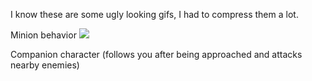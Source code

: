 I know these are some ugly looking gifs, I had to compress them a lot.

Minion behavior
![](https://github.com/olivia-boyer/cs283-f24-assignments/blob/main/HelloUnity/Videos%26pictures/rat-ezgif.com-resize.gif)

Companion character (follows you after being approached and attacks nearby enemies)
![]()
